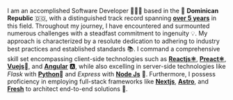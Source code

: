 I am an accomplished Software Developer 👨🏻‍💻 based in the 🌴 **Dominican Republic** 🇩🇴, with a distinguished track record spanning <u>**over 5 years**</u> in this field. Throughout my journey, I have encountered and surmounted numerous challenges with a steadfast commitment to ingenuity 💡. My approach is characterized by a resolute dedication to adhering to industry best practices and established standards 📚. I command a comprehensive skill set encompassing client-side technologies such as <u>**Reactjs⚛️**</u>, <u>**Preact⚛️**</u>, <u>**Vuejs**</u>💚, and <u>**Angular**</u> 🅰️, while also excelling in server-side technologies like *Flask* with <u>**Python**</u>🐍 and *Express* with <u>**Node Js**</u> 🚀. Furthermore, I possess proficiency in employing full-stack frameworks like <u>**Nextjs**</u>, <u>**Astro**</u>, and <u>**Fresh**</u> to architect end-to-end solutions 🔧.